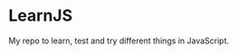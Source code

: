 <h1>LearnJS</h1>
<!-- the shortcut to use Node.js Exec in Mac is: fn + F8 -->
My repo to learn, test and try different things in JavaScript.